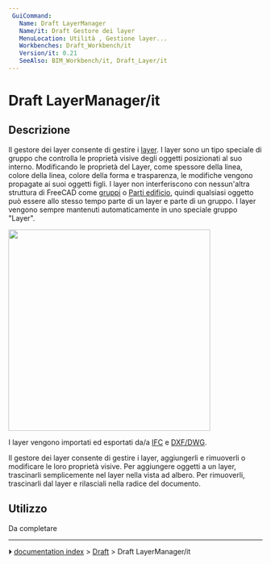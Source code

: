 ```yaml
---
 GuiCommand:
   Name: Draft LayerManager
   Name/it: Draft Gestore dei layer
   MenuLocation: Utilità , Gestione layer...
   Workbenches: Draft_Workbench/it
   Version/it: 0.21
   SeeAlso: BIM_Workbench/it, Draft_Layer/it
---
```


# Draft LayerManager/it



## Descrizione

Il gestore dei layer consente di gestire i [layer](Draft_Layer/it.md). I layer sono un tipo speciale di gruppo che controlla le proprietà visive degli oggetti posizionati al suo interno. Modificando le proprietà del Layer, come spessore della linea, colore della linea, colore della forma e trasparenza, le modifiche vengono propagate ai suoi oggetti figli. I layer non interferiscono con nessun\'altra struttura di FreeCAD come [gruppi](Std_Group/it.md) o [Parti edificio](Arch_BuildingPart/it.md), quindi qualsiasi oggetto può essere allo stesso tempo parte di un layer e parte di un gruppo. I layer vengono sempre mantenuti automaticamente in uno speciale gruppo \"Layer\".

<img alt="" src=images/BIM_layers_screenshot.png  style="width:400px;">

I layer vengono importati ed esportati da/a [IFC](Arch_IFC/it.md) e [DXF/DWG](Draft_DXF/it.md).

Il gestore dei layer consente di gestire i layer, aggiungerli e rimuoverli o modificare le loro proprietà visive. Per aggiungere oggetti a un layer, trascinarli semplicemente nel layer nella vista ad albero. Per rimuoverli, trascinarli dal layer e rilasciali nella radice del documento.



## Utilizzo

Da completare



---
⏵ [documentation index](../README.md) > [Draft](Draft_Workbench.md) > Draft LayerManager/it
